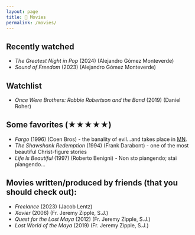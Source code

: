 ```yaml
---
layout: page
title: 🎦 Movies
permalink: /movies/
---
```

## Recently watched
- *The Greatest Night in Pop* (2024) (Alejandro Gómez Monteverde)
- *Sound of Freedom* (2023) (Alejandro Gómez Monteverde)

## Watchlist
- *Once Were Brothers: Robbie Robertson and the Band* (2019) (Daniel Roher)

## Some favorites (★★★★★)
- *Fargo* (1996) (Coen Bros) - the banality of evil...and takes place in [MN](/mn/).
- *The Shawshank Redemption* (1994) (Frank Darabont) - one of the most beautiful Christ-figure stories
- *Life Is Beautiful* (1997) (Roberto Benigni) - Non sto piangendo; stai piangendo...

## Movies written/produced by friends (that you should check out):
- *Freelance* (2023) (Jacob Lentz)
- *Xavier* (2006) (Fr. Jeremy Zipple, S.J.)
- *Quest for the Lost Maya* (2012) (Fr. Jeremy Zipple, S.J.)
- *Lost World of the Maya* (2019) (Fr. Jeremy Zipple, S.J.)